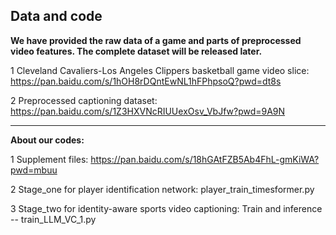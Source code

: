 Data and code
----------------------------------------------------------------------------------------------------------------------------------
**We have provided the raw data of a game and parts of preprocessed video features. The complete dataset will be released later.**

1 Cleveland Cavaliers-Los Angeles Clippers basketball game video slice:
https://pan.baidu.com/s/1hOH8rDQntEwNL1hFPhpsoQ?pwd=dt8s 

2 Preprocessed captioning dataset:
https://pan.baidu.com/s/1Z3HXVNcRIUUexOsv_VbJfw?pwd=9A9N 

----------------------------------------------------------------------------------------------------------------------------------
**About our codes:**

1 Supplement files:
https://pan.baidu.com/s/18hGAtFZB5Ab4FhL-gmKiWA?pwd=mbuu

2 Stage_one for player identification network: 
player_train_timesformer.py

3 Stage_two for identity-aware sports video captioning:
Train and inference -- train_LLM_VC_1.py
